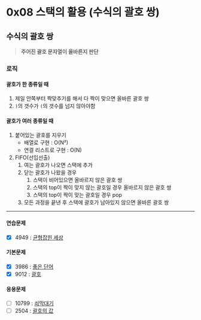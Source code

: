 # 0x08 스택의 활용 (수식의 괄호 쌍)

## 수식의 괄호 쌍

> **주어진 괄호 문자열이 올바른지 판단**

### 로직

#### 괄호가 한 종류일 때

1. 제일 안쪽부터 짝맞추기를 해서 다 짝이 맞으면 올바른 괄호 쌍
2. `)`의 갯수가 `(`의 갯수를 넘지 않아야함

#### 괄호가 여러 종류일 때

1. 붙어있는 괄호를 지우기
    - 배열로 구현 : O(N²)
    - 연결 리스트로 구현 : O(N)
2. FIFO(선입선출)
    1. 여는 괄호가 나오면 스택에 추가
    2. 닫는 괄호가 나왔을 경우
        1. 스택이 비어있으면 올바르지 않은 괄호 쌍
        2. 스택의 top이 짝이 맞지 않는 괄호일 경우 올바르지 않은 괄호 쌍
        3. 스택의 top이 짝이 맞는 괄호일 경우 pop
    3. 모든 과정을 끝낸 후 스택에 괄호가 남아있지 않으면 올바른 괄호 쌍

---

#### 연습문제

- [x] 4949 : [균형잡힌 세상](https://www.acmicpc.net/problem/4949)

#### 기본문제

- [x] 3986 : [좋은 단어](https://www.acmicpc.net/problem/3986)
- [x] 9012 : [괄호](https://www.acmicpc.net/problem/9012)

#### 응용문제

- [ ] 10799 : [쇠막대기](https://www.acmicpc.net/problem/10799)
- [ ] 2504 : [괄호의 값](https://www.acmicpc.net/problem/2504)